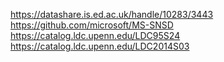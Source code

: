 https://datashare.is.ed.ac.uk/handle/10283/3443
https://github.com/microsoft/MS-SNSD
https://catalog.ldc.upenn.edu/LDC95S24
https://catalog.ldc.upenn.edu/LDC2014S03
